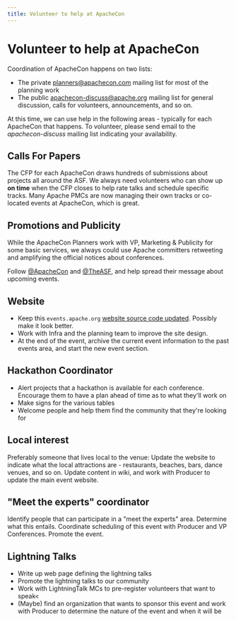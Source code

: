 ```yaml
---
title: Volunteer to help at ApacheCon
---
```


# Volunteer to help at ApacheCon

Coordination of ApacheCon happens on two lists:

 * The private planners@apachecon.com mailing list for most of the
   planning work
 * The public apachecon-discuss@apache.org mailing list for general
   discussion, calls for volunteers, announcements, and so on.

At this time, we can use help in the following areas - typically for each ApacheCon that happens.
 To volunteer, please send email to the *apachecon-discuss* mailing list indicating your availability.

## Calls For Papers

The CFP for each ApacheCon draws hundreds of submissions about projects all 
around the ASF.  We always need volunteers who can show up **on time** 
when the CFP closes to help rate talks and schedule specific tracks.
Many Apache PMCs are now managing their own tracks or co-located events 
at ApacheCon, which is great.

## Promotions and Publicity

While the ApacheCon Planners work with VP, Marketing & Publicity for some 
basic services, we always could use Apache committers retweeting and 
amplifying the official notices about conferences.  

Follow [@ApacheCon](https://twitter.com/apachecon) and [@TheASF](https://twitter.com/apachecon), and help spread their message about upcoming events.

## Website

  * Keep this `events.apache.org` [website source code updated](https://svn.apache.org/repos/asf/concom/site/trunk/content). Possibly make it look better.
  * Work with Infra and the planning team to improve the site design.
  * At the end of the event, archive the current event information to the past events area, and start the new event section.

## Hackathon Coordinator

  * Alert projects that a hackathon is available for each conference. Encourage them to
    have a plan ahead of time as to what they'll work on
  * Make signs for the various tables
  * Welcome people and help them find the community that they're looking for

##  Local interest

Preferably someone that lives local to the venue: Update the website to indicate what the local attractions are - restaurants, beaches, bars, dance venues, and so on. Update content in wiki, and work with Producer to update the main event website.

## "Meet the experts" coordinator

Identify people that can participate in a "meet the experts" area. Determine what this entails. Coordinate scheduling of this event with Producer and VP Conferences. Promote the event.

## Lightning Talks
    
  * Write up web page defining the lightning talks
  * Promote the lightning talks to our community
  * Work with LightningTalk MCs to pre-register volunteers that want to speak<
  * (Maybe) find an organization that wants to sponsor this event and
    work with Producer to determine the nature of the event and when it will be

